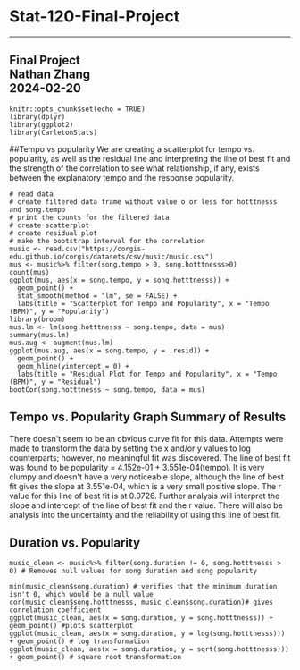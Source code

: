 # Stat-120-Final-Project
---
Final Project\
Nathan Zhang\
2024-02-20
---

```{r setup, include=FALSE}
knitr::opts_chunk$set(echo = TRUE)
library(dplyr)
library(ggplot2)
library(CarletonStats)
```
##Tempo vs popularity
We are creating a scatterplot for tempo vs. popularity, as well as the residual line and interpreting the line of best fit and the strength of the correlation to see what relationship, if any, exists between the explanatory tempo and the response popularity.
```{r}
# read data
# create filtered data frame without value o or less for hotttnesss and song.tempo
# print the counts for the filtered data
# create scatterplot
# create residual plot
# make the bootstrap interval for the correlation
music <- read.csv("https://corgis-edu.github.io/corgis/datasets/csv/music/music.csv")
mus <- music%>% filter(song.tempo > 0, song.hotttnesss>0)
count(mus)
ggplot(mus, aes(x = song.tempo, y = song.hotttnesss)) + 
  geom_point() +
  stat_smooth(method = "lm", se = FALSE) +
  labs(title = "Scatterplot for Tempo and Popularity", x = "Tempo (BPM)", y = "Popularity")
library(broom)
mus.lm <- lm(song.hotttnesss ~ song.tempo, data = mus)
summary(mus.lm)
mus.aug <- augment(mus.lm)
ggplot(mus.aug, aes(x = song.tempo, y = .resid)) + 
  geom_point() +
  geom_hline(yintercept = 0) +
  labs(title = "Residual Plot for Tempo and Popularity", x = "Tempo (BPM)", y = "Residual")
bootCor(song.hotttnesss ~ song.tempo, data = mus)
```
## Tempo vs. Popularity Graph Summary of Results
There doesn't seem to be an obvious curve fit for this data. Attempts were made to transform the data by setting the x and/or y values to log counterparts; however, no meaningful fit was discovered. The line of best fit was found to be popularity = 4.152e-01 + 3.551e-04(tempo). It is very clumpy and doesn't have a very noticeable slope, although the line of best fit gives the slope at 3.551e-04, which is a very small positive slope. The r value for this line of best fit is at 0.0726. Further analysis will interpret the slope and intercept of the line of best fit and the r value. There will also be analysis into the uncertainty and the reliability of using this line of best fit.

## Duration vs. Popularity 
```{r}
music_clean <- music%>% filter(song.duration != 0, song.hotttnesss > 0) # Removes null values for song duration and song popularity

min(music_clean$song.duration) # verifies that the minimum duration isn't 0, which would be a null value
cor(music_clean$song.hotttnesss, music_clean$song.duration)# gives correlation coefficient
ggplot(music_clean, aes(x = song.duration, y = song.hotttnesss)) + geom_point() #plots scatterplot
ggplot(music_clean, aes(x = song.duration, y = log(song.hotttnesss))) + geom_point() # log transformation
ggplot(music_clean, aes(x = song.duration, y = sqrt(song.hotttnesss))) + geom_point() # square root transformation

